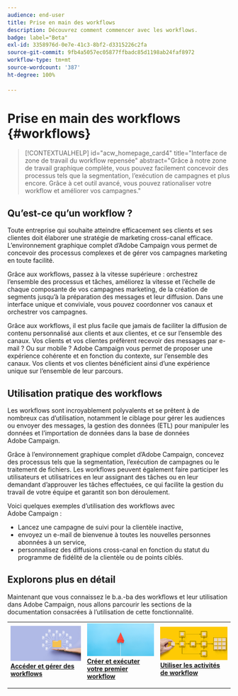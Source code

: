 ```yaml
---
audience: end-user
title: Prise en main des workflows
description: Découvrez comment commencer avec les workflows.
badge: label="Beta"
exl-id: 3358976d-0e7e-41c3-8bf2-d3315226c2fa
source-git-commit: 9fb4a5057ec05877ffbadc85d1198ab24faf8972
workflow-type: tm+mt
source-wordcount: '387'
ht-degree: 100%

---
```


# Prise en main des workflows {#workflows}

>[!CONTEXTUALHELP]
>id="acw_homepage_card4"
>title="Interface de zone de travail du workflow repensée"
>abstract="Grâce à notre zone de travail graphique complète, vous pouvez facilement concevoir des processus tels que la segmentation, l’exécution de campagnes et plus encore. Grâce à cet outil avancé, vous pouvez rationaliser votre workflow et améliorer vos campagnes."

## Qu’est-ce qu’un workflow ?

Toute entreprise qui souhaite atteindre efficacement ses clients et ses clientes doit élaborer une stratégie de marketing cross-canal efficace. L’environnement graphique complet d’Adobe Campaign vous permet de concevoir des processus complexes et de gérer vos campagnes marketing en toute facilité.

Grâce aux workflows, passez à la vitesse supérieure : orchestrez l’ensemble des processus et tâches, améliorez la vitesse et l’échelle de chaque composante de vos campagnes marketing, de la création de segments jusqu’à la préparation des messages et leur diffusion. Dans une interface unique et conviviale, vous pouvez coordonner vos canaux et orchestrer vos campagnes.

Grâce aux workflows, il est plus facile que jamais de faciliter la diffusion de contenu personnalisé aux clients et aux clientes, et ce sur l’ensemble des canaux. Vos clients et vos clientes préfèrent recevoir des messages par e-mail ? Ou sur mobile ? Adobe Campaign vous permet de proposer une expérience cohérente et en fonction du contexte, sur l’ensemble des canaux. Vos clients et vos clientes bénéficient ainsi d’une expérience unique sur l’ensemble de leur parcours.

## Utilisation pratique des workflows

Les workflows sont incroyablement polyvalents et se prêtent à de nombreux cas d’utilisation, notamment le ciblage pour gérer les audiences ou envoyer des messages, la gestion des données (ETL) pour manipuler les données et l’importation de données dans la base de données Adobe Campaign.

Grâce à l’environnement graphique complet d’Adobe Campaign, concevez des processus tels que la segmentation, l’exécution de campagnes ou le traitement de fichiers. Les workflows peuvent également faire participer les utilisateurs et utilisatrices en leur assignant des tâches ou en leur demandant d’approuver les tâches effectuées, ce qui facilite la gestion du travail de votre équipe et garantit son bon déroulement.

Voici quelques exemples d’utilisation des workflows avec Adobe Campaign :

* Lancez une campagne de suivi pour la clientèle inactive,
* envoyez un e-mail de bienvenue à toutes les nouvelles personnes abonnées à un service,
* personnalisez des diffusions cross-canal en fonction du statut du programme de fidélité de la clientèle ou de points ciblés.

## Explorons plus en détail

Maintenant que vous connaissez le b.a.-ba des workflows et leur utilisation dans Adobe Campaign, nous allons parcourir les sections de la documentation consacrées à l’utilisation de cette fonctionnalité.

<table style="table-layout:fixed"><tr style="border: 0;">
<td>
<a href="access-monitor.md">
<img alt="Accéder et gérer des workflows" src="assets/do-not-localize/workflow-access.jpeg">
</a>
<div>
<a href="access-monitor.md"><strong>Accéder et gérer des workflows</strong></a>
</div>
<p>
</td>
<td>
<a href="create-workflow.md">
<img alt="Lead" src="assets/do-not-localize/workflow-create.jpeg">
</a>
<div><a href="create-workflow.md"><strong>Créer et exécuter votre premier workflow</strong>
</div>
<p>
</td>
<td>
<a href="activities/about-activities.md">
<img alt="Peu fréquent" src="assets/do-not-localize/workflow-activities.jpeg">
</a>
<div>
<a href="activities/about-activities.md"><strong>Utiliser les activités de workflow</strong></a>
</div>
<p></td>
</tr></table>
